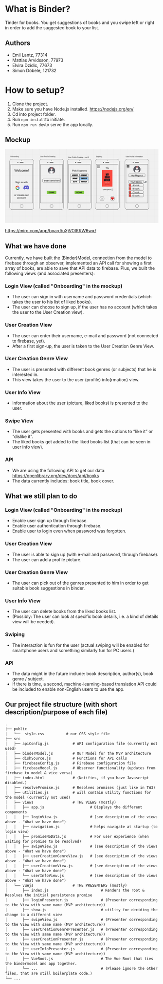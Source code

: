 # What is Binder?

Tinder for books. You get suggestions of books and you swipe left or right in order to add the suggested book to your list.

## Authors

- Emil Lantz, 77314
- Mattias Arvidsson, 77973
- Elvira Dzidic, 77673 
- Simon Döbele, 121732

# How to setup?

1. Clone the project.
2. Make sure you have Node.js installed. https://nodejs.org/en/
3. Cd into project folder.
4. Run ```npm install```to initiate.
5. Run ```npm run dev```to serve the app locally.



## Mockup
![alt text](img/screens.png)

https://miro.com/app/board/uXjVOIKRW6w=/

## What we have done
Currently, we have built the (Binder)Model, connection from the model to firebase through an observer, implemented an API call for showing a first array of books, are able to save that API data to firebase. Plus, we built the following views (and associated presenters):

### Login View (called "Onboarding" in the mockup)
- The user can sign in with username and password credentials (which takes the user to his list of liked books).
- The user can choose to sign up, if the user has no account (which takes the user to the User Creation view).

### User Creation View
- The user can enter their username, e-mail and password (not connected to firebase, yet).
- After a first sign-up, the user is taken to the User Creation Genre View.

### User Creation Genre View
- The user is presented with different book genres (or subjects) that he is interested in.
- This view takes the user to the user (profile) info(rmation) view.

### User Info View
- Information about the user (picture, liked books) is presented to the user.

### Swipe View
- The user gets presented with books and gets the options to “like it” or “dislike it”.
- The liked books get added to the liked books list (that can be seen in user info view).

### API
- We are using the following API to get our data: https://openlibrary.org/dev/docs/api/books
- The data currently includes: book title, book cover. 


## What we still plan to do

### Login View (called "Onboarding" in the mockup)
- Enable user sign up through firebase.
- Enable user authentication through firebase.
- Enable user to login even when password was forgotten.

### User Creation View
- The user is able to sign up (with e-mail and password, through firebase).
- The user can add a profile picture.

### User Creation Genre View
- The user can pick out of the genres presented to him in order to get suitable book suggestions in binder.

### User Info View
- The user can delete books from the liked books list.
- (Possibly: The user can look at specific book details, i.e. a kind of details view will be needed).

### Swiping
- The interaction is fun for the user (actual swiping will be enabled for smartphone users and something similarly fun for PC users.)

### API
- The data might in the future include: book description, author(s), book genre / subject.
- If there is time, a second, machine-learning-based translation API could be included to enable non-English users to use the app.


## Our project file structure (with short description/purpose of each file)
```
.
├── public
│   └──  style.css          # our CSS style file
├── src                     
│   ├── apiConfig.js           # API configuration file (currently not used)       
│   ├── binderModel.js         # Our Model for the MVP architecture
│   ├── dishSource.js          # Functions for API calls
│   ├── firebaseConfig.js      # Firebase configuration file
│   ├── firebaseModel.js       # Observer functionality (updates from firebase to model & vice versa)
│   ├── index.html             # (Notifies, if you have Javascript disabled.)
│   ├── resolvePromise.js      # Resolves promises (just like in TW3)
│   ├── utilities.js           # will contain utility functions for the model (currently not used)
│   ├── views                  # THE VIEWS (mostly)
│   │   ├── app.js                     # Displays the different components
│   │   ├── loginView.js               # (see description of the views above - "What we have done")
│   │   ├── navigation.js              # helps navigate at startup (to login view)
│   │   ├── promiseNoData.js           # For user experience (when waiting for promise to be resolved)
│   │   ├── swipeView.js               # (see description of the views above - "What we have done")
│   │   ├── userCreationGenreView.js   # (see description of the views above - "What we have done")
│   │   ├── userCreationView.js        # (see description of the views above - "What we have done")
│   │   └── userInfoView.js            # (see description of the views above - "What we have done")
│   └── vuejs                  # THE PRESENTERS (mostly) 
│       ├── index.js                        # Renders the root & Resolves the initial persistence promise
│       ├── loginPresenter.js               # (Presenter corresponding to the View with same name (MVP architecture))
│       ├── show.js                         # utility for deciding the change to a different view
│       ├── swipeView.js                    # (Presenter corresponding to the View with same name (MVP architecture))
│       ├── userCreationGenrePresenter.js   # (Presenter corresponding to the View with same name (MVP architecture))
│       ├── userCreationPresenter.js        # (Presenter corresponding to the View with same name (MVP architecture))
│       ├── userInfoPresenter.js            # (Presenter corresponding to the View with same name (MVP architecture))
│       ├── VueRoot.js                      # The Vue Root that ties the bindermodel and app together.
│       └── ...                             # (Please ignore the other files, that are still boilerplate code.)
└── ...
```
